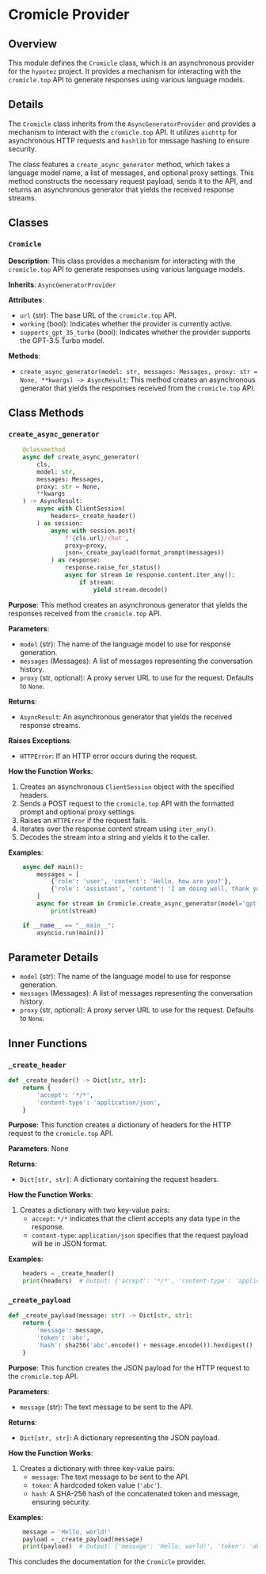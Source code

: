 # Cromicle Provider

## Overview

This module defines the `Cromicle` class, which is an asynchronous provider for the `hypotez` project. It provides a mechanism for interacting with the `cromicle.top` API to generate responses using various language models.

## Details

The `Cromicle` class inherits from the `AsyncGeneratorProvider` and provides a mechanism to interact with the `cromicle.top` API. It utilizes `aiohttp` for asynchronous HTTP requests and `hashlib` for message hashing to ensure security.

The class features a `create_async_generator` method, which takes a language model name, a list of messages, and optional proxy settings. This method constructs the necessary request payload, sends it to the API, and returns an asynchronous generator that yields the received response streams.

## Classes

### `Cromicle`

**Description**: This class provides a mechanism for interacting with the `cromicle.top` API to generate responses using various language models.

**Inherits**: `AsyncGeneratorProvider`

**Attributes**:

- `url` (str): The base URL of the `cromicle.top` API.
- `working` (bool): Indicates whether the provider is currently active.
- `supports_gpt_35_turbo` (bool): Indicates whether the provider supports the GPT-3.5 Turbo model.

**Methods**:

- `create_async_generator(model: str, messages: Messages, proxy: str = None, **kwargs) -> AsyncResult`: This method creates an asynchronous generator that yields the responses received from the `cromicle.top` API.

## Class Methods

### `create_async_generator`

```python
    @classmethod
    async def create_async_generator(
        cls,
        model: str,
        messages: Messages,
        proxy: str = None,
        **kwargs
    ) -> AsyncResult:
        async with ClientSession(
            headers=_create_header()
        ) as session:
            async with session.post(
                f'{cls.url}/chat',
                proxy=proxy,
                json=_create_payload(format_prompt(messages))
            ) as response:
                response.raise_for_status()
                async for stream in response.content.iter_any():
                    if stream:
                        yield stream.decode()
```

**Purpose**: This method creates an asynchronous generator that yields the responses received from the `cromicle.top` API.

**Parameters**:

- `model` (str): The name of the language model to use for response generation.
- `messages` (Messages): A list of messages representing the conversation history.
- `proxy` (str, optional): A proxy server URL to use for the request. Defaults to `None`.

**Returns**:

- `AsyncResult`: An asynchronous generator that yields the received response streams.

**Raises Exceptions**:

- `HTTPError`: If an HTTP error occurs during the request.

**How the Function Works**:

1. Creates an asynchronous `ClientSession` object with the specified headers.
2. Sends a POST request to the `cromicle.top` API with the formatted prompt and optional proxy settings.
3. Raises an `HTTPError` if the request fails.
4. Iterates over the response content stream using `iter_any()`.
5. Decodes the stream into a string and yields it to the caller.

**Examples**:

```python
    async def main():
        messages = [
            {'role': 'user', 'content': 'Hello, how are you?'},
            {'role': 'assistant', 'content': 'I am doing well, thank you.'},
        ]
        async for stream in Cromicle.create_async_generator(model='gpt-3.5-turbo', messages=messages):
            print(stream)

    if __name__ == "__main__":
        asyncio.run(main())
```

## Parameter Details

- `model` (str): The name of the language model to use for response generation.
- `messages` (Messages): A list of messages representing the conversation history.
- `proxy` (str, optional): A proxy server URL to use for the request. Defaults to `None`.


## Inner Functions

### `_create_header`

```python
def _create_header() -> Dict[str, str]:
    return {
        'accept': '*/*',
        'content-type': 'application/json',
    }
```

**Purpose**: This function creates a dictionary of headers for the HTTP request to the `cromicle.top` API.

**Parameters**: None

**Returns**:

- `Dict[str, str]`: A dictionary containing the request headers.

**How the Function Works**:

1. Creates a dictionary with two key-value pairs:
    - `accept`: `*/*` indicates that the client accepts any data type in the response.
    - `content-type`: `application/json` specifies that the request payload will be in JSON format.

**Examples**:

```python
    headers = _create_header()
    print(headers)  # Output: {'accept': '*/*', 'content-type': 'application/json'}
```

### `_create_payload`

```python
def _create_payload(message: str) -> Dict[str, str]:
    return {
        'message': message,
        'token': 'abc',
        'hash': sha256('abc'.encode() + message.encode()).hexdigest()
    }
```

**Purpose**: This function creates the JSON payload for the HTTP request to the `cromicle.top` API.

**Parameters**:

- `message` (str): The text message to be sent to the API.

**Returns**:

- `Dict[str, str]`: A dictionary representing the JSON payload.

**How the Function Works**:

1. Creates a dictionary with three key-value pairs:
    - `message`: The text message to be sent to the API.
    - `token`: A hardcoded token value (`'abc'`).
    - `hash`: A SHA-256 hash of the concatenated token and message, ensuring security.

**Examples**:

```python
    message = 'Hello, world!'
    payload = _create_payload(message)
    print(payload)  # Output: {'message': 'Hello, world!', 'token': 'abc', 'hash': ...}
```

This concludes the documentation for the `Cromicle` provider.